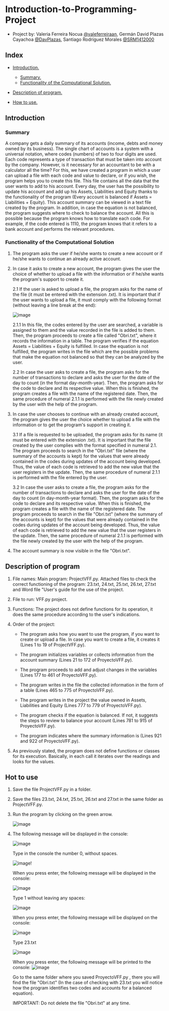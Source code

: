 # Introduction-to-Programming-Project
<justify>


* Project by: Valeria Ferreira Nocua [@valeferreiraan](https://github.com/valeferreiraan), Germán David Plazas Cayachoa [@DavPlazas](https://github.com/DavPlazas), Santiago Rodríguez Morales [@SRM1412000](https://github.com/SRM1412000)

## Index
- [Introduction.](#introduction)
  - [Summary.](#summary)
  - [Functionality of the Computational Solution.](#funcionalidad)

- [Description of program.](#description)
- [How to use.](#use)


## Introduction
### Summary <a name="summary"></a>
A company gets a daily summary of its accounts (income, debts and money owned by its business). The single chart of accounts is a system with a universal notation, where codes (numbers) of two to four digits are used. Each code represents a type of transaction that must be taken into account by the company. However, is it necessary for an accountant to be with a calculator all the time? For this, we have created a program in which a user can upload a file with each code and value to declare, or if you wish, the program helps you to create this file. This file contains all the data that the user wants to add to his account. Every day, the user has the possibility to update his account and add up his Assets, Liabilities and Equity thanks to the functionality of the program (Every account is balanced if Assets = Liabilities + Equity). This account summary can be viewed in a text file created by the program. In addition, in case the equation is not balanced, the program suggests where to check to balance the account. All this is possible because the program knows how to translate each code. For example, if the code entered is 1110, the program knows that it refers to a bank account and performs the relevant procedures.


### Functionality of the Computational Solution <a name="funcionalidad"></a>


1. The program asks the user if he/she wants to create a new account or if he/she wants to continue an already active account. 
2. In case it asks to create a new account, the program gives the user the choice of whether to upload a file with the information or if he/she wants the program's support to create it.
   
   2.1 If the user is asked to upload a file, the program asks for the name of the file (it must be entered with the extension .txt). It is important that if the user wants to upload a file, it must comply with the following format (without leaving a line break at the end):
   
    ![image](https://github.com/SRM1412000/Introduction-to-Programming-Project/assets/146349622/dc016a8d-3a8b-4e1e-b5a6-7f8e493b1463)
   
      2.1.1 In this file, the codes entered by the user are searched, a variable is assigned to them and the value recorded in the file is added to them. Then, the program proceeds to create a file called "Obri.txt", where it records the information in a table. The program verifies if the equation Assets = Liabilities + Equity is fulfilled. In case the equation is not fulfilled, the program writes in the file which are the possible problems that make the equation not balanced so that they can be analyzed by the user.
    
   2.2 In case the user asks to create a file, the program asks for the number of transactions to declare and asks the user for the date of the day to count (in the format day-month-year). Then, the program asks for the code to declare and its respective value. When this is finished, the program creates a file with the name of the registered date. Then, the same procedure of numeral 2.1.1 is performed with the file newly created by the user with the help of the program.

4. In case the user chooses to continue with an already created account, the program gives the user the choice whether to upload a file with the information or to get the program's support in creating it.

   3.1 If a file is requested to be uploaded, the program asks for its name (it must be entered with the extension .txt). It is important that the file created by the user complies with the format specified in numeral 2.1.
The program proceeds to search in the "Obri.txt" file (where the summary of the accounts is kept) for the values that were already contained in the codes during updates of the account being developed.  Thus, the value of each code is retrieved to add the new value that the user registers in the update. Then, the same procedure of numeral 2.1.1 is performed with the file entered by the user.

   3.2 In case the user asks to create a file, the program asks for the number of transactions to declare and asks the user for the date of the day to count (in day-month-year format). Then, the program asks for the code to declare and its respective value. When this is finished, the program creates a file with the name of the registered date.
The program proceeds to search in the file "Obri.txt" (where the summary of the accounts is kept) for the values that were already contained in the codes during updates of the account being developed.  Thus, the value of each code is retrieved to add the new value that the user registers in the update. Then, the same procedure of numeral 2.1.1 is performed with the file newly created by the user with the help of the program.

5.	The account summary is now visible in the file "Obri.txt".

## Description of program <a name="description"></a>

1. File names: Main program: ProjectVFF.py. Attached files to check the correct functioning of the program: 23.txt, 24.txt, 25.txt, 26.txt, 27.txt and Word file "User's guide for the use of the project.
2. File to run: VFF.py project.
3. Functions: The project does not define functions for its operation, it does the same procedure according to the user's indications.
4. Order of the project:
   * The program asks how you want to use the program, if you want to create or upload a file. In case you want to create a file, it creates it (Lines 1 to 19 of ProjectVFF.py).
   * The program initializes variables or collects information from the account summary (Lines 21 to 172 of ProyectoVFF.py).
  
   * The program proceeds to add and adjust changes in the variables (Lines 177 to 461 of ProyectoVFF.py).
  
   * The program writes in the file the collected information in the form of a table (Lines 465 to 775 of ProyectoVFF.py).
  
   * The program writes in the project the value owned in Assets, Liabilities and Equity (Lines 777 to 779 of ProyectoVFF.py).
  
   * The program checks if the equation is balanced. If not, it suggests the steps to review to balance your account (Lines 781 to 915 of ProyectoVFF.py).
  
   * The program indicates where the summary information is (Lines 921 and 922 of ProyectoVFF.py).
                         
5. As previously stated, the program does not define functions or classes for its execution. Basically, in each call it iterates over the readings and looks for the values.

## Hot to use <a name="use"></a>
1. Save the file ProjectVFF.py in a folder. 
2. Save the files 23.txt, 24.txt, 25.txt, 26.txt and 27.txt in the same folder as ProjectVFF.py.
3. Run the program by clicking on the green arrow.
   
   ![image](https://github.com/SRM1412000/Introduction-to-Programming-Project/assets/146349622/45a3137e-1eef-4927-8336-53420208cac7)

4. The following message will be displayed in the console:

    ![image](https://github.com/SRM1412000/Introduction-to-Programming-Project/assets/146349622/39956efa-6286-4d3c-95e8-d5cdbeca6471)

    Type in the console the number 0, without spaces.
    
    ![image](https://github.com/SRM1412000/Introduction-to-Programming-Project/assets/146349622/23860149-3169-4d0e-ad53-82b7bead0a50)!

    When you press enter, the following message will be displayed in the console:
    
    ![image](https://github.com/SRM1412000/Introduction-to-Programming-Project/assets/146349622/e470a72d-0ead-46fc-b67b-756b4c83ad3a)

    Type 1 without leaving any spaces:
           
    ![image](https://github.com/SRM1412000/Introduction-to-Programming-Project/assets/146349622/0dcbb94a-7d56-4329-9144-7b109f50a716)

    When you press enter, the following message will be displayed on the console:
    
    ![image](https://github.com/SRM1412000/Introduction-to-Programming-Project/assets/146349622/b1a8f245-bba1-476b-8fd8-6087a1a7c744)

    
    Type 23.txt
   
    ![image](https://github.com/SRM1412000/Introduction-to-Programming-Project/assets/146349622/09185df4-b943-4a35-ac8b-b7ef1ce0ffae)

    When you press enter, the following message will be printed to the console:
    ![image](https://github.com/SRM1412000/Introduction-to-Programming-Project/assets/146349622/6e0d9a27-10d5-44ba-94cd-e0f39fea7315)

     
    Go to the same folder where you saved ProyectoVFF.py , there you will find the file "Obri.txt" (In the case of checking with 23.txt you will notice how the program identifies two codes and accounts for a balanced equation).
    
    IMPORTANT: Do not delete the file "Obri.txt" at any time.

</justify>
